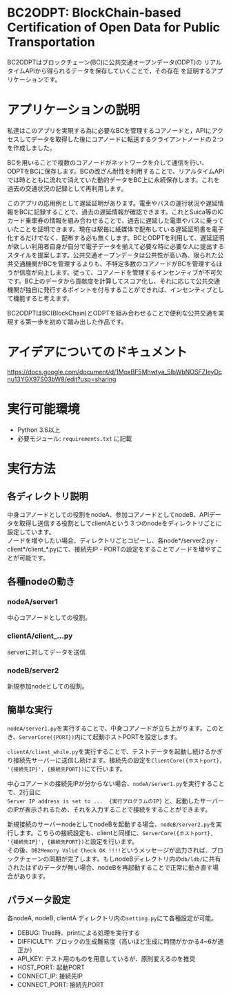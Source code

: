 # BC2ODPT: BlockChain-based Certification of Open Data for Public Transportation
BC2ODPTはブロックチェーン(BC)に公共交通オープンデータ(ODPT)の
リアルタイムAPIから得られるデータを保存していくことで，その存在
を証明するアプリケーションです。


# アプリケーションの説明
私達はこのアプリを実現する為に必要なBCを管理するコアノードと，APIにアクセスしてデータを取得した後にコアノードに転送するクライアントノードの２つを作成しました。

BCを用いることで複数のコアノードがネットワークを介して通信を行い、ODPTをBCに保存します。BCの改ざん耐性を利用することで、リアルタイムAPIでは時とともに流れて消えていた動的データをBC上に永続保存します。これを過去の交通状況の記録として再利用します。

このアプリの応用例として遅延証明があります。電車やバスの運行状況や遅延情報をBCに記録することで、過去の遅延情報が確認できます。これとSuica等のICカード乗車券の情報を組み合わせることで、過去に遅延した電車やバスに乗っていたことを証明できます。現在は駅毎に紙媒体で配布している遅延証明書を電子化するだけでなく、配布する必も無くします。BCとODPTを利用して、遅延証明が欲しい利用者自身が自分で電子データを揃えて必要な時に必要な人に提出するスタイルを提案します。公共交通オープンデータは公共性が高い為、限られた公共交通機関がBCを管理するよりも、不特定多数のコアノードがBCを管理するほうが信度が向上します。従って、コアノードを管理するインセンティブが不可欠です。BC上のデータから貢献度を計算してスコア化し、それに応じて公共交通機関が独自に発行するポイントを付与することができれば、インセンティブとして機能すると考えます。

BC2ODPTはBC(BlockChain)とODPTを組み合わせることで便利な公共交通を実現する第一歩を初めて踏み出した作品です。


# アイデアについてのドキュメント
https://docs.google.com/document/d/1MoxBF5Mhwtya_5IbWbNOSFZIeyDcnu13YGX97S03bW8/edit?usp=sharing



# 実行可能環境
- Python 3.6以上
- 必要モジュール: `requirements.txt` に記載



# 実行方法
## 各ディレクトリ説明
中身コアノードとしての役割をnodeA、参加コアノードとしてnodeB、APIデータを取得し送信する役割としてclientAという３つのnodeをディレクトリごとに設定しています。  
ノードを増やしたい場合、ディレクトリごとコピーし、各node*/server2.py・client*/client_*.pyにて、接続先IP・PORTの設定をすることでノードを増やすことが可能です。

## 各種nodeの動き
### nodeA/server1
中心コアノードとしての役割。
### clientA/client_...py
serverに対してデータを送信
### nodeB/server2
新規参加nodeとしての役割。

## 簡単な実行
`nodeA/server1.py`を実行することで、中身コアノードが立ち上がります。このとき、`ServerCore({PORT})`内にて起動ホストPORTを設定します。  
  
`clientA/client_while.py`を実行することで、テストデータを起動し続けるかぎり接続先サーバーに送信し続けます。接続先の設定を`ClientCore({ホストport}, '{接続先IP}', {接続先PORT})`にて行います。  
  
中心コアノードの接続先IPが分からない場合、`nodeA/server1.py`を実行することで、2行目に  
`Server IP address is set to ...  {実行プログラムのIP}`
と、起動したサーバーのIPが表示されるため、それを入力することで接続をすることができます。  
  
新規接続のサーバーnodeとしてnodeBを起動する場合、`nodeB/server2.py`を実行します。こちらの接続設定も、clientと同様に、`ServerCore({ホストport}, '{接続先IP}', {接続先PORT})`と設定を行います。  
その後、`DB2Memory Valid Check OK !!!!`というメッセージが出力されば、ブロックチェーンの同期が完了します。もしnodeBディレクトリ内の`db/ldb/`に共有されたはずのデータが無い場合、nodeBを再起動することで正常に動き直す場合があります。  

## パラメータ設定
各nodeA, nodeB, clientA ディレクトリ内の`setting.py`にて各種設定が可能。
- DEBUG: True時、printによる処理を実行する
- DIFFICULTY: ブロックの生成難易度（高いほど生成に時間がかかる4~6が適正か）
- API_KEY: テスト用のものを用意しているが、原則変えるのを推奨
- HOST_PORT: 起動PORT
- CONNECT_IP: 接続先IP
- CONNECT_PORT: 接続先PORT